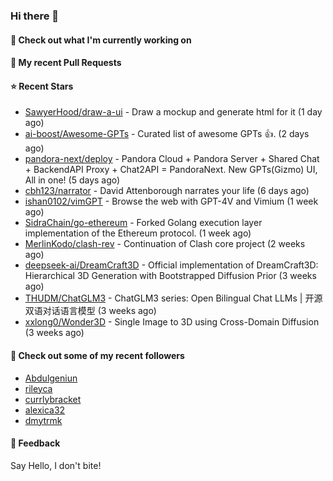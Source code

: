 ### Hi there 👋

#### 👷 Check out what I'm currently working on

#### 🔨 My recent Pull Requests


#### ⭐ Recent Stars

- [SawyerHood/draw-a-ui](https://github.com/SawyerHood/draw-a-ui) - Draw a mockup and generate html for it (1 day ago)
- [ai-boost/Awesome-GPTs](https://github.com/ai-boost/Awesome-GPTs) - Curated list of awesome GPTs 👍. (2 days ago)
- [pandora-next/deploy](https://github.com/pandora-next/deploy) - Pandora Cloud &#43; Pandora Server &#43; Shared Chat &#43; BackendAPI Proxy &#43; Chat2API = PandoraNext. New GPTs(Gizmo) UI, All in one! (5 days ago)
- [cbh123/narrator](https://github.com/cbh123/narrator) - David Attenborough narrates your life (6 days ago)
- [ishan0102/vimGPT](https://github.com/ishan0102/vimGPT) - Browse the web with GPT-4V and Vimium (1 week ago)
- [SidraChain/go-ethereum](https://github.com/SidraChain/go-ethereum) - Forked Golang execution layer implementation of the Ethereum protocol. (1 week ago)
- [MerlinKodo/clash-rev](https://github.com/MerlinKodo/clash-rev) - Continuation of Clash core project (2 weeks ago)
- [deepseek-ai/DreamCraft3D](https://github.com/deepseek-ai/DreamCraft3D) - Official implementation of DreamCraft3D: Hierarchical 3D Generation with Bootstrapped Diffusion Prior (3 weeks ago)
- [THUDM/ChatGLM3](https://github.com/THUDM/ChatGLM3) - ChatGLM3 series: Open Bilingual Chat LLMs | 开源双语对话语言模型 (3 weeks ago)
- [xxlong0/Wonder3D](https://github.com/xxlong0/Wonder3D) - Single Image to 3D using Cross-Domain Diffusion (3 weeks ago)

#### 👯 Check out some of my recent followers

- [Abdulgeniun](https://github.com/Abdulgeniun)
- [rileyca](https://github.com/rileyca)
- [currlybracket](https://github.com/currlybracket)
- [alexica32](https://github.com/alexica32)
- [dmytrmk](https://github.com/dmytrmk)

#### 💬 Feedback

Say Hello, I don't bite!
